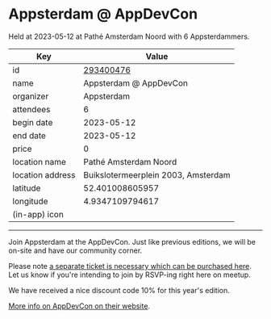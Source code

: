 # Appsterdam @ AppDevCon
Held at 2023-05-12 at Pathé Amsterdam Noord with 6 Appsterdammers.
        
|Key|Value
|---|---|
|id|[293400476](https://www.meetup.com/appsterdam/events/293400476/)|
|name|Appsterdam @ AppDevCon|
|organizer|Appsterdam|
|attendees|6|
|begin date|2023-05-12|
|end date|2023-05-12|
|price|0|
|location name|Pathé Amsterdam Noord|
|location address|Buikslotermeerplein 2003, Amsterdam|
|latitude|52.401008605957|
|longitude|4.9347109794617|
|(in-app) icon||

---

Join Appsterdam at the AppDevCon. Just like previous editions, we will be on-site and have our community corner.

Please note [a separate ticket is necessary which can be purchased here](https://egeniq.paydro.com/appdevcon-endpoint-2023). Let us know if you're intending to join by RSVP-ing right here on meetup.

We have received a nice discount code 10% for this year's edition.

[More info on AppDevCon on their website](https://appdevcon.nl/). 
